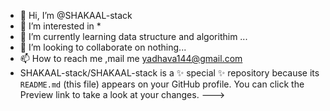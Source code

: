 - 👋 Hi, I’m @SHAKAAL-stack
- 👀 I’m interested in *
- 🌱 I’m currently learning  data structure and algorithim ...
- 💞️ I’m looking to collaborate on nothing...
- 📫 How to reach me ,mail me yadhava144@gmail.com
- SHAKAAL-stack/SHAKAAL-stack is a ✨ special ✨ repository because its `README.md` (this file) appears on your GitHub profile.
You can click the Preview link to take a look at your changes.
--->
